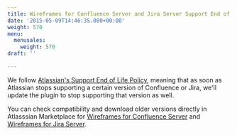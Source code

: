 ```yaml
---
title: Wireframes for Confluence Server and Jira Server Support End of Life Policy
date: '2015-05-09T14:46:35.000+00:00'
weight: 570
menu:
  menusales:
    weight: 570
draft: ''

---
```


We follow [Atlassian's Support End of Life Policy](http://confluence.atlassian.com/display/Support/Atlassian+Support+End+of+Life+Policy), meaning that as soon as Atlassian stops supporting a certain version of Confluence or Jira, we'll update the plugin to stop supporting that version as well.

You can check compatibility and download older versions directly in Atlasssian Marketplace for [Wireframes for Confluence Server](https://marketplace.atlassian.com/apps/256/balsamiq-wireframes-confluence-server/version-history) and [Wireframes for Jira Server](https://marketplace.atlassian.com/apps/5161/balsamiq-wireframes-for-jira-server/version-history).
